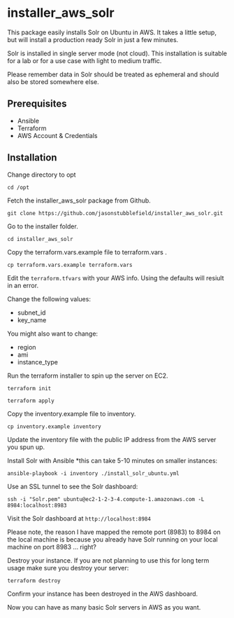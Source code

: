 # installer_aws_solr

This package easily installs Solr on Ubuntu in AWS. It takes a little setup, but will install a production ready Solr in just a few minutes.

Solr is installed in single server mode (not cloud). This installation is suitable for a lab or for a use case with light to medium traffic.  

Please remember data in Solr should be treated as ephemeral and should also be stored somewhere else.

## Prerequisites

* Ansible
* Terraform
* AWS Account & Credentials

## Installation

Change directory to opt

`cd /opt`

Fetch the installer_aws_solr package from Github.

`git clone https://github.com/jasonstubblefield/installer_aws_solr.git`

Go to the installer folder.

`cd installer_aws_solr`

Copy the terraform.vars.example file to terraform.vars .

`cp terraform.vars.example terraform.vars`

Edit the `terraform.tfvars` with your AWS info. Using the defaults will resiult in an error.

Change the following values:

* subnet_id
* key_name

You might also want to change:
* region
* ami
* instance_type

Run the terraform installer to spin up the server on EC2.

`terraform init`

`terraform apply`

Copy the inventory.example file to inventory.

`cp inventory.example inventory`

Update the inventory file with the public IP address from the AWS server you spun up.

Install Solr with Ansible *this can take 5-10 minutes on smaller instances:

`ansible-playbook -i inventory ./install_solr_ubuntu.yml`

Use an SSL tunnel to see the Solr dashboard:

`ssh -i "Solr.pem" ubuntu@ec2-1-2-3-4.compute-1.amazonaws.com -L 8984:localhost:8983`

Visit the Solr dashboard at `http://localhost:8984`

Please note, the reason I have mapped the remote port (8983) to 8984 on the local machine is because you already have Solr running on your local machine on port 8983 ... right? 

Destroy your instance. If you are not planning to use this for long term usage make sure you destroy your server:

`terraform destroy`

Confirm your instance has been destroyed in the AWS dashboard.

Now you can have as many basic Solr servers in AWS as you want.






